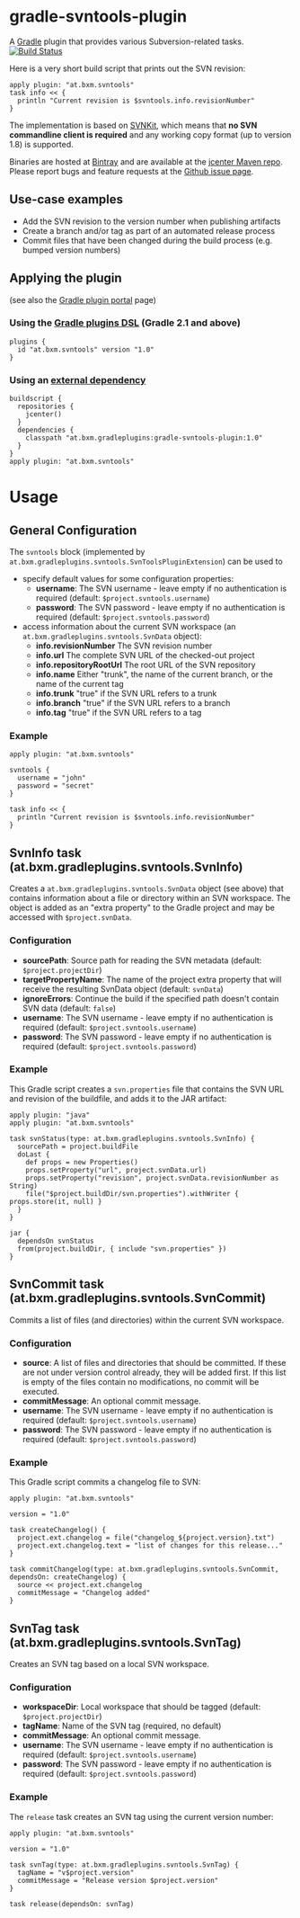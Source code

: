 # gradle-svntools-plugin

A [Gradle](https://www.gradle.org) plugin that provides various Subversion-related tasks.
[![Build Status](https://travis-ci.org/martoe/gradle-svntools-plugin.png)](https://travis-ci.org/martoe/gradle-svntools-plugin)

Here is a very short build script that prints out the SVN revision:

    apply plugin: "at.bxm.svntools"
    task info << {
      println "Current revision is $svntools.info.revisionNumber"
    }

The implementation is based on [SVNKit](http://svnkit.com/), which means that **no SVN commandline client is required**
and any working copy format (up to version 1.8) is supported.

Binaries are hosted at [Bintray](https://bintray.com/martoe/gradle-plugins/gradle-svntools-plugin/)
and are available at the [jcenter Maven repo](https://bintray.com/bintray/jcenter/).
Please report bugs and feature requests at the [Github issue page](https://github.com/martoe/gradle-svntools-plugin/issues).

## Use-case examples

* Add the SVN revision to the version number when publishing artifacts
* Create a branch and/or tag as part of an automated release process
* Commit files that have been changed during the build process (e.g. bumped version numbers)

## Applying the plugin

(see also the [Gradle plugin portal](https://plugins.gradle.org/plugin/at.bxm.svntools/) page)

### Using the [Gradle plugins DSL](https://www.gradle.org/docs/current/userguide/plugins.html#sec:plugins_block) (Gradle 2.1 and above)

    plugins {
      id "at.bxm.svntools" version "1.0"
    }

### Using an [external dependency](https://www.gradle.org/docs/current/userguide/organizing_build_logic.html#sec:external_dependencies)

    buildscript {
      repositories {
        jcenter()
      }
      dependencies {
        classpath "at.bxm.gradleplugins:gradle-svntools-plugin:1.0"
      }
    }
    apply plugin: "at.bxm.svntools"


# Usage

## General Configuration

The `svntools` block (implemented by `at.bxm.gradleplugins.svntools.SvnToolsPluginExtension`) can be used to

* specify default values for some configuration properties:
    * **username**: The SVN username - leave empty if no authentication is required (default: `$project.svntools.username`)
    * **password**: The SVN password - leave empty if no authentication is required (default: `$project.svntools.password`)
* access information about the current SVN workspace (an `at.bxm.gradleplugins.svntools.SvnData` object):
    * **info.revisionNumber** The SVN revision number
    * **info.url** The complete SVN URL of the checked-out project
    * **info.repositoryRootUrl** The root URL of the SVN repository
    * **info.name** Either "trunk", the name of the current branch, or the name of the current tag
    * **info.trunk** "true" if the SVN URL refers to a trunk
    * **info.branch** "true" if the SVN URL refers to a branch
    * **info.tag** "true" if the SVN URL refers to a tag

### Example

    apply plugin: "at.bxm.svntools"

    svntools {
      username = "john"
      password = "secret"
    }

    task info << {
      println "Current revision is $svntools.info.revisionNumber"
    }


## SvnInfo task (at.bxm.gradleplugins.svntools.SvnInfo)

Creates a `at.bxm.gradleplugins.svntools.SvnData` object (see above) that contains information about a file or directory
within an SVN workspace.
The object is added as an "extra property" to the Gradle project and may be accessed with `$project.svnData`.

### Configuration

* **sourcePath**: Source path for reading the SVN metadata (default: `$project.projectDir`)
* **targetPropertyName**: The name of the project extra property that will receive the resulting SvnData object (default: `svnData`)
* **ignoreErrors**: Continue the build if the specified path doesn't contain SVN data (default: `false`)
* **username**: The SVN username - leave empty if no authentication is required (default: `$project.svntools.username`)
* **password**: The SVN password - leave empty if no authentication is required (default: `$project.svntools.password`)

### Example

This Gradle script creates a `svn.properties` file that contains the SVN URL and revision of the buildfile, and adds it to the JAR artifact:

    apply plugin: "java"
    apply plugin: "at.bxm.svntools"

    task svnStatus(type: at.bxm.gradleplugins.svntools.SvnInfo) {
      sourcePath = project.buildFile
      doLast {
        def props = new Properties()
        props.setProperty("url", project.svnData.url)
        props.setProperty("revision", project.svnData.revisionNumber as String)
        file("$project.buildDir/svn.properties").withWriter { props.store(it, null) }
      }
    }

    jar {
      dependsOn svnStatus
      from(project.buildDir, { include "svn.properties" })
    }

## SvnCommit task (at.bxm.gradleplugins.svntools.SvnCommit)

Commits a list of files (and directories) within the current SVN workspace.

### Configuration

* **source**: A list of files and directories that should be committed.
              If these are not under version control already, they will be added first.
              If this list is empty of the files contain no modifications, no commit will be executed.
* **commitMessage**: An optional commit message.
* **username**: The SVN username - leave empty if no authentication is required (default: `$project.svntools.username`)
* **password**: The SVN password - leave empty if no authentication is required (default: `$project.svntools.password`)

### Example

This Gradle script commits a changelog file to SVN:

    apply plugin: "at.bxm.svntools"

    version = "1.0"

    task createChangelog() {
      project.ext.changelog = file("changelog_${project.version}.txt")
      project.ext.changelog.text = "list of changes for this release..."
    }

    task commitChangelog(type: at.bxm.gradleplugins.svntools.SvnCommit, dependsOn: createChangelog) {
      source << project.ext.changelog
      commitMessage = "Changelog added"
    }

## SvnTag task (at.bxm.gradleplugins.svntools.SvnTag)

Creates an SVN tag based on a local SVN workspace.

### Configuration

* **workspaceDir**: Local workspace that should be tagged (default: `$project.projectDir`)
* **tagName**: Name of the SVN tag (required, no default)
* **commitMessage**: An optional commit message.
* **username**: The SVN username - leave empty if no authentication is required (default: `$project.svntools.username`)
* **password**: The SVN password - leave empty if no authentication is required (default: `$project.svntools.password`)

### Example

The `release` task creates an SVN tag using the current version number:

    apply plugin: "at.bxm.svntools"

    version = "1.0"

    task svnTag(type: at.bxm.gradleplugins.svntools.SvnTag) {
      tagName = "v$project.version"
      commitMessage = "Release version $project.version"
    }

    task release(dependsOn: svnTag)
